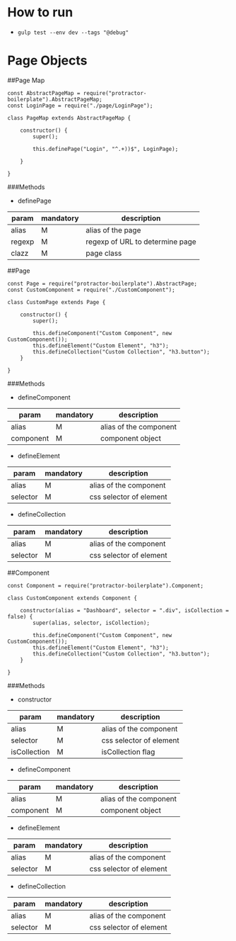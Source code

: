 # How to run

* `gulp test --env dev --tags "@debug"`

# Page Objects
##Page Map
```
const AbstractPageMap = require("protractor-boilerplate").AbstractPageMap;
const LoginPage = require("./page/LoginPage");

class PageMap extends AbstractPageMap {

    constructor() {
        super();

        this.definePage("Login", "^.+))$", LoginPage);

    }

}
```
###Methods
* definePage

| param | mandatory | description |
|--------|-----------|---------------------------------|
| alias | M | alias of the page |
| regexp | M | regexp of URL to determine page |
| clazz | M | page class |

##Page
```
const Page = require("protractor-boilerplate").AbstractPage;
const CustomComponent = require("./CustomComponent");

class CustomPage extends Page {

    constructor() {
        super();

        this.defineComponent("Custom Component", new CustomComponent());
        this.defineElement("Custom Element", "h3");
        this.defineCollection("Custom Collection", "h3.button");
    }

}
```
###Methods
* defineComponent

| param | mandatory | description |
|-----------|-----------|------------------------|
| alias | M | alias of the component |
| component | M | component object |

* defineElement

| param | mandatory | description |
|----------|-----------|-------------------------|
| alias | M | alias of the component |
| selector | M | css selector of element |

* defineCollection

| param | mandatory | description |
|----------|-----------|-------------------------|
| alias | M | alias of the component |
| selector | M | css selector of element |

##Component
```
const Component = require("protractor-boilerplate").Component;

class CustomComponent extends Component {

    constructor(alias = "Dashboard", selector = ".div", isCollection = false) {
        super(alias, selector, isCollection);

        this.defineComponent("Custom Component", new CustomComponent());
        this.defineElement("Custom Element", "h3");
        this.defineCollection("Custom Collection", "h3.button");
    }

}
```
###Methods
* constructor

| param | mandatory | description |
|--------------|-----------|-------------------------|
| alias | M | alias of the component |
| selector | M | css selector of element |
| isCollection | M | isCollection flag |

* defineComponent

| param | mandatory | description |
|-----------|-----------|------------------------|
| alias | M | alias of the component |
| component | M | component object |

* defineElement

| param | mandatory | description |
|----------|-----------|-------------------------|
| alias | M | alias of the component |
| selector | M | css selector of element |

* defineCollection

| param | mandatory | description |
|----------|-----------|-------------------------|
| alias | M | alias of the component |
| selector | M | css selector of element |
     
